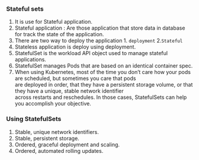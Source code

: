 ### Stateful sets  
1. It is use for Stateful application.  
2. Stateful application : Are those application that store data in database for track the state of the application.    
3. There are two way to deploy the application   1. `deployment` 2.`Stateful`    
4. Stateless application is deploy using deployment.     
5. StatefulSet is the workload API object used to manage stateful applications.  
6. StatefulSet manages Pods that are based on an identical container spec.  
7. When using Kubernetes, most of the time you don’t care how your pods are scheduled, but sometimes you care that pods   
are deployed in order, that they have a persistent storage volume, or that they have a unique, stable network identifier   
across restarts and reschedules. In those cases, StatefulSets can help you accomplish your objective.     

### Using StatefulSets   
1. Stable, unique network identifiers.  
2. Stable, persistent storage.
3. Ordered, graceful deployment and scaling.
4. Ordered, automated rolling updates.   



    
  